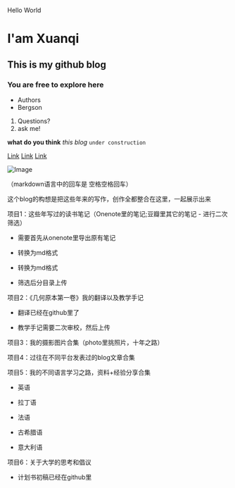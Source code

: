 Hello World

# I'am Xuanqi
## This is my github blog
### You are free to explore here

- Authors
- Bergson

1. Questions?
2. ask me!

**what do you think** _this blog_ `under construction`

[Link](test.md)
[Link](test2.md)
[Link](test/test2.md)

![Image](src)

（markdown语言中的回车是 空格空格回车）

这个blog的构想是把这些年来的写作，创作全都整合在这里，一起展示出来  

项目1：这些年写过的读书笔记（Onenote里的笔记;豆瓣里其它的笔记 - 进行二次筛选）  

  - 需要首先从onenote里导出原有笔记  
  
  - 转换为md格式  
  
  - 转换为md格式    
  
  - 筛选后分目录上传    
  
项目2：《几何原本第一卷》我的翻译以及教学手记  

  - 翻译已经在github里了  
  
  - 教学手记需要二次审校，然后上传  
  
项目3：我的摄影图片合集（photo里挑照片，十年之路）  

项目4：过往在不同平台发表过的blog文章合集  

项目5：我的不同语言学习之路，资料+经验分享合集  

  - 英语  
  
  - 拉丁语  
  
  - 法语  
  
  - 古希腊语  
  
  - 意大利语  
  
项目6：关于大学的思考和倡议   

  - 计划书初稿已经在github里  
  

